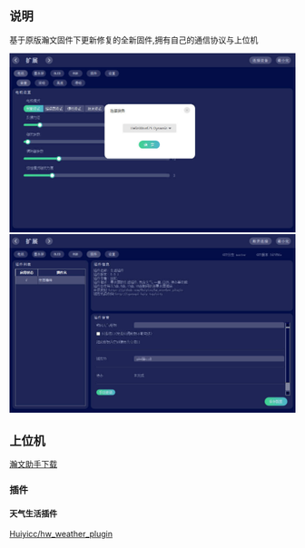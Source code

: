 ## 说明
基于原版瀚文固件下更新修复的全新固件,拥有自己的通信协议与上位机

![](./img/Snipaste_2023-12-04_17-13-07.jpg)
![](./img/Snipaste_2023-12-04_17-13-49.jpg)

## 上位机

[瀚文助手下载](https://www.123pan.com/s/fygRVv-JFWI3.html)

### 插件
#### 天气生活插件
[Huiyicc/hw_weather_plugin](https://github.com/Huiyicc/hw_weather_plugin)

